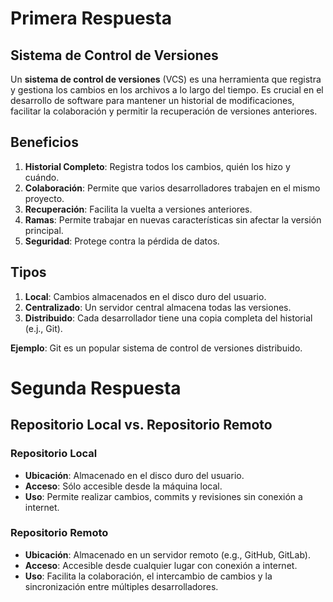 # Primera Respuesta
## Sistema de Control de Versiones

Un **sistema de control de versiones** (VCS) es una herramienta que registra y gestiona los cambios en los archivos a lo largo del tiempo. Es crucial en el desarrollo de software para mantener un historial de modificaciones, facilitar la colaboración y permitir la recuperación de versiones anteriores.

## Beneficios

1. **Historial Completo**: Registra todos los cambios, quién los hizo y cuándo.
2. **Colaboración**: Permite que varios desarrolladores trabajen en el mismo proyecto.
3. **Recuperación**: Facilita la vuelta a versiones anteriores.
4. **Ramas**: Permite trabajar en nuevas características sin afectar la versión principal.
5. **Seguridad**: Protege contra la pérdida de datos.

## Tipos

1. **Local**: Cambios almacenados en el disco duro del usuario.
2. **Centralizado**: Un servidor central almacena todas las versiones.
3. **Distribuido**: Cada desarrollador tiene una copia completa del historial (e.j., Git).

**Ejemplo**: Git es un popular sistema de control de versiones distribuido.
# Segunda Respuesta 
## Repositorio Local vs. Repositorio Remoto

### Repositorio Local

- **Ubicación**: Almacenado en el disco duro del usuario.
- **Acceso**: Sólo accesible desde la máquina local.
- **Uso**: Permite realizar cambios, commits y revisiones sin conexión a internet.

### Repositorio Remoto

- **Ubicación**: Almacenado en un servidor remoto (e.g., GitHub, GitLab).
- **Acceso**: Accesible desde cualquier lugar con conexión a internet.
- **Uso**: Facilita la colaboración, el intercambio de cambios y la sincronización entre múltiples desarrolladores.

